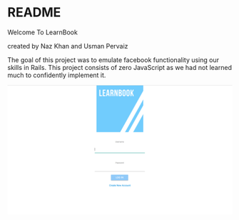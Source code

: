# README

Welcome To LearnBook

created by Naz Khan and Usman Pervaiz

The goal of this project was to emulate facebook functionality using our skills in Rails.
This project consists of zero JavaScript as we had not learned much to confidently
implement it.

![Alt text](./screenshots/login.png?raw=true "Optional Title")
